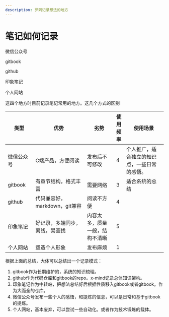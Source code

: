 ```yaml
---
description: 罗列记录想法的地方
---
```


# 笔记如何记录

微信公众号

gitbook

github

印象笔记

个人网站 &#x20;

这四个地方时目前记录笔记常用的地方。这几个方式的区别

<table><thead><tr><th width="112.20001220703125">类型</th><th width="285.99993896484375">优势</th><th width="195.2000732421875">劣势</th><th data-type="rating" data-max="5">使用频率</th><th width="317.60009765625">使用场景</th></tr></thead><tbody><tr><td>微信公众号</td><td>C端产品，方便阅读</td><td>发布后不可修改</td><td>4</td><td>个人推广，适合独立的知识点，一些日常的感悟。</td></tr><tr><td>gitbook</td><td>有章节结构，格式丰富</td><td>需要网络</td><td>3</td><td>适合系统的总结</td></tr><tr><td>github</td><td>代码兼容好，markdown，git兼容</td><td>阅读不方便</td><td>4</td><td></td></tr><tr><td>印象笔记</td><td>好记录，多端同步，离线，易查找</td><td>内容太多，质量一般，结构不清晰</td><td>5</td><td></td></tr><tr><td>个人网站</td><td>塑造个人形象</td><td>发布麻烦</td><td>1</td><td></td></tr></tbody></table>

根据上面的总结，大体可以总结出一个记录模式：

1. gitbook作为长期维护的，系统的知识梳理。
2. github作为代码仓库和gitbook的repo。x-mind记录总体知识架构。
3. 印象笔记作为中转站，把想法总结好后根据性质移入gitbook或者gitbook。作为大而全的仓库。
4. 微信公众号发布一些个人的感悟，和提炼的信息，可以是日常和基于gitbook的提炼。
5. 个人网站，基本废弃，可以尝试一些自动化。或者作为技术锻炼的载体。
